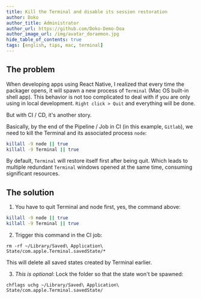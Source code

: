 ```yaml
---
title: Kill the Terminal and disable its session restoration
author: Doko
author_title: Administrator
author_url: https://github.com/Doko-Demo-Doa
author_image_url: /img/avatar_doraemon.jpg
hide_table_of_contents: true
tags: [english, tips, mac, terminal]
---
```


## The problem

When developing apps using React Native, I realized that every time the packager opens, it will spawn a new process of `Terminal` (Mac OS built-in shell app). This behavior is not too complicated to deal with if you are only using in local development. `Right click > Quit` and everything will be done.

But with CI / CD, it's another story.

<!--truncate-->

Basically, by the end of the Pipeline / Job in CI (in this example, `Gitlab`), we need to kill the Terminal and its associated process `node`:

```bash
killall -9 node || true
killall -9 Terminal || true
```

By default, `Terminal` will restore itself first after being quit. Which leads to multiple redundant `Terminal` windows opened at the same time, consuming significant resources.

## The solution

1. You have to quit Terminal and node first, yes, the command above:

```bash
killall -9 node || true
killall -9 Terminal || true
```

2. Trigger this command in the CI job:

```
rm -rf ~/Library/Saved\ Application\ State/com.apple.Terminal.savedState/*
```

This will delete all saved states created by Terminal earlier.

3. *This is optional*: Lock the folder so that the state won't be spawned:

```
chflags uchg ~/Library/Saved\ Application\ State/com.apple.Terminal.savedState/
```